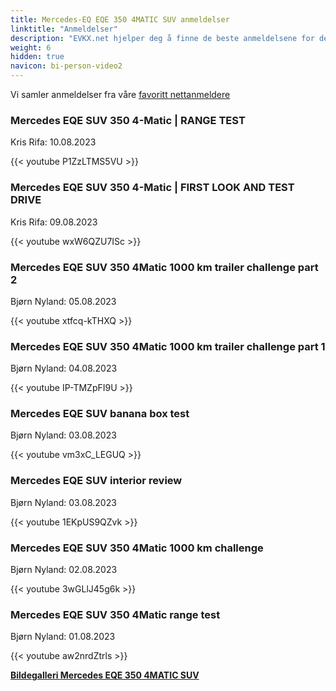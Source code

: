 ```yaml
---
title: Mercedes-EQ EQE 350 4MATIC SUV anmeldelser
linktitle: "Anmeldelser"
description: "EVKX.net hjelper deg å finne de beste anmeldelsene for denne modellen."
weight: 6
hidden: true
navicon: bi-person-video2
---
```

Vi samler anmeldelser fra våre [favoritt nettanmeldere](../../../../../guides/evreviewers/)

<div class="container text-center shadow p-2 pe-4 mb-5 bg-body-tertiary rounded border">
<h3>Mercedes EQE SUV 350 4-Matic | RANGE TEST</h3>
<p>Kris Rifa: 10.08.2023</p>

{{< youtube P1ZzLTMS5VU >}}

</div>
<div class="container text-center shadow p-2 pe-4 mb-5 bg-body-tertiary rounded border">
<h3>Mercedes EQE SUV 350 4-Matic | FIRST LOOK AND TEST DRIVE</h3>
<p>Kris Rifa: 09.08.2023</p>

{{< youtube wxW6QZU7ISc >}}

</div>
<div class="container text-center shadow p-2 pe-4 mb-5 bg-body-tertiary rounded border">
<h3>Mercedes EQE SUV 350 4Matic 1000 km trailer challenge part 2</h3>
<p>Bjørn Nyland: 05.08.2023</p>

{{< youtube xtfcq-kTHXQ >}}

</div>
<div class="container text-center shadow p-2 pe-4 mb-5 bg-body-tertiary rounded border">
<h3>Mercedes EQE SUV 350 4Matic 1000 km trailer challenge part 1</h3>
<p>Bjørn Nyland: 04.08.2023</p>

{{< youtube IP-TMZpFI9U >}}

</div>
<div class="container text-center shadow p-2 pe-4 mb-5 bg-body-tertiary rounded border">
<h3>Mercedes EQE SUV banana box test</h3>
<p>Bjørn Nyland: 03.08.2023</p>

{{< youtube vm3xC_LEGUQ >}}

</div>
<div class="container text-center shadow p-2 pe-4 mb-5 bg-body-tertiary rounded border">
<h3>Mercedes EQE SUV interior review</h3>
<p>Bjørn Nyland: 03.08.2023</p>

{{< youtube 1EKpUS9QZvk >}}

</div>
<div class="container text-center shadow p-2 pe-4 mb-5 bg-body-tertiary rounded border">
<h3>Mercedes EQE SUV 350 4Matic 1000 km challenge</h3>
<p>Bjørn Nyland: 02.08.2023</p>

{{< youtube 3wGLlJ45g6k >}}

</div>
<div class="container text-center shadow p-2 pe-4 mb-5 bg-body-tertiary rounded border">
<h3>Mercedes EQE SUV 350 4Matic range test</h3>
<p>Bjørn Nyland: 01.08.2023</p>

{{< youtube aw2nrdZtrls >}}

</div>
<div class="mt-3 mb-3">
<a href="../gallery/" class="text-decoration-none text-black">
<strong><i class="bi-arrow-left"></i>Bildegalleri  </strong>
</a>
<a href="../" class="text-decoration-none text-black float-end">
<strong>Mercedes EQE 350 4MATIC SUV <i class="bi-arrow-right"></i></strong>
</a>
</div>
